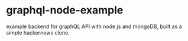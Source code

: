 # graphql-node-example
example backend for graphQL API with node.js and mongoDB, built as a simple hackernews clone.
